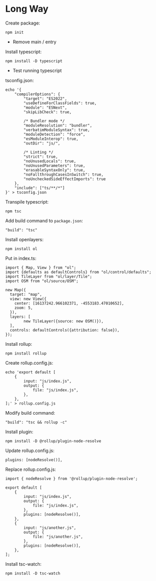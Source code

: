 
# Long Way

Create package:

```
npm init
```

- Remove main / entry

Install typescript:

```
npm install -D typescript
```

- Test running typescript

tsconfig.json:

```
echo '{
	"compilerOptions": {
		"target": "ES2022",
		"useDefineForClassFields": true,
		"module": "ESNext",
		"skipLibCheck": true,

		/* Bundler mode */
    	"moduleResolution": "bundler",
    	"verbatimModuleSyntax": true,
    	"moduleDetection": "force",
		"esModuleInterop": true,
		"outDir": "js/",

		/* Linting */
    	"strict": true,
    	"noUnusedLocals": true,
    	"noUnusedParameters": true,
    	"erasableSyntaxOnly": true,
    	"noFallthroughCasesInSwitch": true,
    	"noUncheckedSideEffectImports": true
	},
	"include": ["ts/**/*"]
}' > tsconfig.json
```

Transpile typescript:

```
npm tsc
```

Add build command to `package.json`:

```
"build": "tsc"
```

Install openlayers:

```
npm install ol
```

Put in index.ts:

```
import { Map, View } from "ol";
import {defaults as defaultControls} from "ol/control/defaults";
import TileLayer from "ol/layer/Tile";
import OSM from "ol/source/OSM";

new Map({
  target: "map",
  view: new View({
    center: [16137242.966102371, -4553183.47010652],
    zoom: 5,
  }),
  layers: [
		new TileLayer({source: new OSM()}),
  ],
  controls: defaultControls({attribution: false}),
});
```

Install rollup:

```
npm install rollup
```

Create rollup.config.js:

```
echo 'export default [
	{
		input: "js/index.js",
		output: {
			file: "js/index.js",
		},
	},
];' > rollup.config.js
```

Modify build command:

```
"build": "tsc && rollup -c"
```

Install plugin:

```
npm install -D @rollup/plugin-node-resolve
```

Update rollup.config.js:

```
plugins: [nodeResolve()],
```

Replace rollup.config.js:

```
import { nodeResolve } from '@rollup/plugin-node-resolve';

export default [
	{
		input: "js/index.js",
		output: {
			file: "js/index.js",
		},
		plugins: [nodeResolve()],
	},
	{
		input: "js/another.js",
		output: {
			file: "js/another.js",
		},
		plugins: [nodeResolve()],
	},
];
```

Install tsc-watch:

```
npm install -D tsc-watch
```




